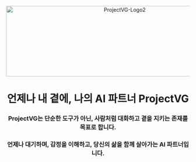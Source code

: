 <p align="center">
 <img width="635" height="193" alt="ProjectVG-Logo2" src="https://github.com/user-attachments/assets/92978e9b-8ec5-4797-b83c-a288c0d80f84" />
</p>



 <h1 align="center">언제나 내 곁에, 나의 AI 파트너 ProjectVG</h1>

<h3 align="center">ProjectVG는 단순한 도구가 아닌, 사람처럼 대화하고 곁을 지키는 존재를 목표로 합니다.</h3>
<h3 align="center">언제나 대기하며, 감정을 이해하고, 당신의 삶을 함께 살아가는 AI 파트너입니다.</h3>
